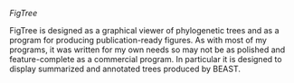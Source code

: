 _FigTree_

FigTree is designed as a graphical viewer of phylogenetic trees and as a program for producing publication-ready figures. As with most of my programs, it was written for my own needs so may not be as polished and feature-complete as a commercial program. In particular it is designed to display summarized and annotated trees produced by BEAST.

